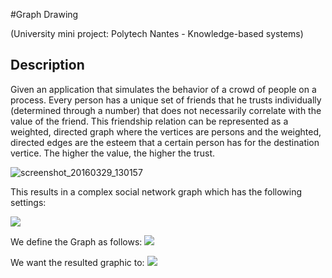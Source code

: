 #Graph Drawing

(University mini project: Polytech Nantes - Knowledge-based systems)

## Description
Given an application that simulates the behavior of a crowd of people on a process. Every person has a unique set of friends that he trusts individually (determined through a number) that does not necessarily correlate with the value of the friend. This friendship relation can be represented as a weighted, directed graph where the vertices are persons and the weighted, directed edges are the esteem that a certain person has for the destination vertice. The higher the value, the higher the trust.

![screenshot_20160329_130157](https://cloud.githubusercontent.com/assets/831215/14105859/73e1bdfc-f5ae-11e5-9d05-6a7268cea18d.png)

This results in a complex social network graph which has the following settings:

![](https://cloud.githubusercontent.com/assets/831215/14106225/1bed3a52-f5b0-11e5-885a-ec19c22d6840.png)

We define the Graph as follows:
![](https://cloud.githubusercontent.com/assets/831215/14106240/3fba5f46-f5b0-11e5-9502-958cfe0b4c2c.png)

We want the resulted graphic to:
![](https://cloud.githubusercontent.com/assets/831215/14106233/2bc566e8-f5b0-11e5-8d9c-b5162de169b5.png)

